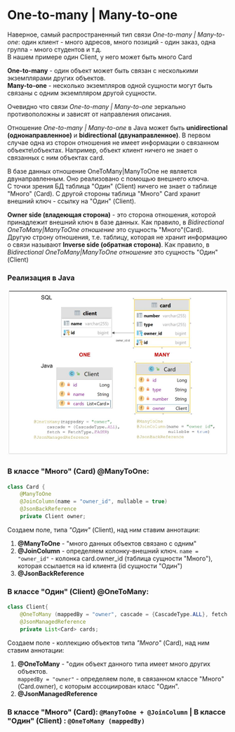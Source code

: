 
# One-to-many | Many-to-one

Наверное, самый распространенный тип связи *One-to-many | Many-to-one*: один клиент - много адресов, много позиций - один заказ, одна группа - много студентов и т.д.  
В нашем примере один Client, у него может быть много Card

**One-to-many** - один объект может быть связан с несколькими экземплярами других объектов.  
**Many-to-one** -  несколько экземпляров одной сущности могут быть связаны с одним экземпляром другой сущности. 

Очевидно что связи *One-to-many | Many-to-one* зеркально противоположны и зависят от направления описания.

Отношение  *One-to-many | Many-to-one* в Java может быть **unidirectional (однонаправленное)**
и **bidirectional (двунаправленное)**. В первом случае одна из сторон отношения не имеет информации о
связанном объекте\объектах. Например, объект клиент ничего не знает о связанных с ним объектах card.

В базе данных отношение OneToMany|ManyToOne не является двунаправленным. Оно реализовано с помощью внешнего ключа.  
С точки зрения БД таблица "Один" (Client) ничего не знает о таблице "Много" (Card). С другой стороны таблица "Много" Card
хранит внешний ключ - ссылку на "Один" (Client).

**Owner side (владеющая сторона)** - это сторона отношения, которой принадлежит внешний ключ в базе данных. Как правило,
в *Bidirectional OneToMany|ManyToOne отношение* это сущность "Много"(Card). Другую строну отношения, т.е. таблицу,
которая не хранит информацию о связи называют **Inverse side (обратная сторона)**. Как правило,
в *Bidirectional OneToMany|ManyToOne отношение* это сущность "Один"(Client)

### Реализация в Java
<img src="https://github.com/ait-tr/cohort34.2-JP/blob/main/back_end/lesson_14/pic/1.jpg">

### В классе "Много" (Card) @ManyToOne:

~~~java class Card
class Card {
    @ManyToOne
    @JoinColumn(name = "owner_id", nullable = true)
    @JsonBackReference
    private Client owner;
~~~

Создаем поле, типа *"Oдин"* (Client), над ним ставим аннотации:
1. **@ManyToOne**  - "много данных объектов связано с одним"
1. **@JoinColumn** - определяем колонку-внешний ключ. `name = "owner_id"` - колонка card.owner_id (таблица сущности "Много"), которая ссылается на id клиента (id сущности "Один")
1. **@JsonBackReference**

### В классе "Один" (Client) @OneToMany:

~~~java
class Client{
    @OneToMany (mappedBy = "owner", cascade = {CascadeType.ALL}, fetch = FetchType.EAGER)  
    @JsonManagedReference
    private List<Card> cards;
~~~

Создаем поле - коллекцию объектов типа *"Mного"* (Card), над ним ставим аннотации:
1. **@OneToMany**  - "один объект данного типа имеет много других объектов.   
   `mappedBy = "owner"` - определяем поле, в связанном классе "Много" (Card.owner), с которым ассоциирован класс "Один".
1. **@JsonManagedReference**

### В классе "Много" (Card): `@ManyToOne + @JoinColumn`  |   В классе "Один" (Client) : `@OneToMany (mappedBy)`  
